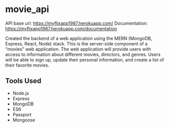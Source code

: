 # movie_api
 
API base url: https://myflixapp1987.herokuapp.com/
Documentation: https://myflixapp1987.herokuapp.com/documentation

Created the backend of a web application using the MERN (MongoDB, Express, React, Node) stack. This is the server-side component of a “movies” web application. The web application will provide users with access to information about different movies, directors, and genres. Users will be able to sign up, update their personal information, and create a list of their favorite movies.

## Tools Used

* Node.js
* Express
* MongoDB
* ES6
* Passport
* Mongoose
